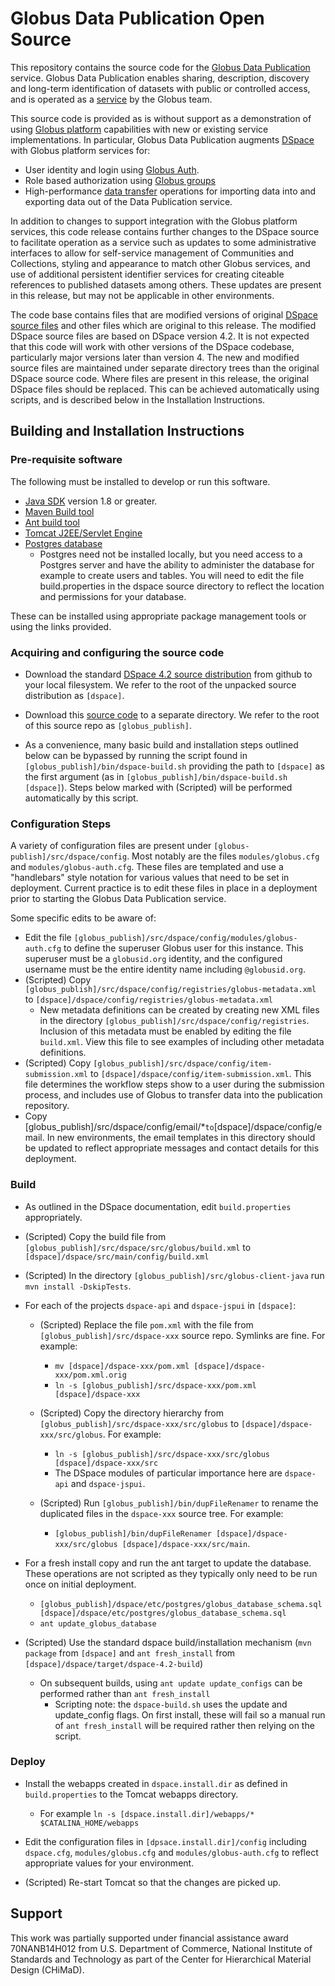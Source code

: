 Globus Data Publication Open Source
===================================

This repository contains the source code for the [Globus Data Publication](https://www.globus.org/data-publication) service. Globus Data Publication enables sharing, description, discovery and long-term identification of datasets with public or controlled access, and is operated as a [service](https://publish.globus.org) by the Globus team. 

This source code is provided as is without support as a demonstration of using [Globus platform](https://www.globus.org/platform) capabilities with new or existing service implementations. In particular, Globus Data Publication augments [DSpace](http://dspace.org) with Globus platform services for:

* User identity and login using [Globus Auth](https://docs.globus.org/api/auth).
* Role based authorization using [Globus groups](https://www.globus.org/groups)
* High-performance [data transfer](https://www.globus.org/file-transfer) operations for importing data into and exporting data out of the Data Publication service.

In addition to changes to support integration with the Globus platform services, this code release contains further changes to the DSpace source to facilitate operation as a service such as updates to some administrative interfaces to allow for self-service management of Communities and Collections, styling and appearance to match other Globus services, and use of additional persistent identifier services for creating citeable references to published datasets among others. These updates are present in this release, but may not be applicable in other environments.

The code base contains files that are modified versions of original [DSpace source files](https://github.com/DSpace/DSpace) and other files which are original to this release. The modified DSpace source files are based on DSpace version 4.2. It is not expected that this code will work with other versions of the DSpace codebase, particularly major versions later than version 4. The new and modified source files are maintained under separate directory trees than the original DSpace source code. Where files are present in this release, the original DSpace files should be replaced. This can be achieved automatically using scripts, and is described below in the Installation Instructions.



Building and  Installation Instructions
---------------------------------------

### Pre-requisite software

The following must be installed to develop or run this software.

* [Java SDK](http://www.oracle.com/technetwork/java/javase/downloads/index.html) version 1.8 or greater.
* [Maven Build tool](http://maven.apache.org/download.html)
* [Ant build tool](http://ant.apache.org/bindownload.cgi)
* [Tomcat J2EE/Servlet Engine](http://tomcat.apache.org/download-80.cgi)
* [Postgres database](http://www.postgresql.org/download/)
  - Postgres need not be installed locally, but you need access to a Postgres server and have the ability to administer the database for example to create users and tables. You will need to edit the file build.properties in the dspace source directory to reflect the location and permissions for your database.

These can be installed using appropriate package management tools or using the links provided.

### Acquiring and configuring the source code

* Download the standard [DSpace 4.2 source distribution](https://github.com/DSpace/DSpace/tree/dspace-4.2) from github to your local filesystem. We refer to the root of the unpacked source distribution as `[dspace]`.

* Download this [source code](https://github.com/globus/open_globus_data_publication) to a separate directory. We refer to the root of this source repo as `[globus_publish]`.

* As a convenience, many basic build and installation steps outlined below can be bypassed by running the script found in `[globus_publish]/bin/dspace-build.sh` providing the path to `[dspace]` as the first argument (as in `[globus_publish]/bin/dspace-build.sh [dspace]`). Steps below marked with (Scripted) will be performed automatically by this script.

### Configuration Steps

A variety of configuration files are present under `[globus-publish]/src/dspace/config`. Most notably are the files `modules/globus.cfg` and `modules/globus-auth.cfg`. These files are templated and use a "handlebars" style notation for various values that need to be set in deployment. Current practice is to edit these files in place in a deployment prior to starting the Globus Data Publication service.

Some specific edits to be aware of:

* Edit the file `[globus_publish]/src/dspace/config/modules/globus-auth.cfg` to define the superuser Globus user for this instance. This superuser must be a `globusid.org` identity, and the configured username must be the entire identity name including `@globusid.org`.
* (Scripted) Copy `[globus_publish]/src/dspace/config/registries/globus-metadata.xml` to `[dspace]/dspace/config/registries/globus-metadata.xml`
	- New metadata definitions can be created by creating new XML files in the directory `[globus_publish]/src/dspace/config/registries`. Inclusion of this metadata must be enabled by editing the file `build.xml`. View this file to see examples of including other metadata definitions.
* (Scripted) Copy `[globus_publish]/src/dspace/config/item-submission.xml` to `[dspace]/dspace/config/item-submission.xml`. This file determines the workflow steps show to a user during the submission process, and includes use of Globus to transfer data into the publication repository.
* Copy [globus_publish]/src/dspace/config/email/*` to `[dspace]/dspace/config/email. In new environments, the email templates in this directory should be updated to reflect appropriate messages and contact details for this deployment.

### Build

* As outlined in the DSpace documentation, edit `build.properties` appropriately.
* (Scripted) Copy the build file from `[globus_publish]/src/dspace/src/globus/build.xml` to `[dspace]/dspace/src/main/config/build.xml`
* (Scripted) In the directory `[globus_publish]/src/globus-client-java` run `mvn install -DskipTests`.

* For each of the projects `dspace-api` and `dspace-jspui` in `[dspace]`:

  - (Scripted) Replace the file `pom.xml` with the file from `[globus_publish]/src/dspace-xxx` source repo. Symlinks are fine. For example:
    + `mv [dspace]/dspace-xxx/pom.xml [dspace]/dspace-xxx/pom.xml.orig`
	+ `ln -s [globus_publish]/src/dspace-xxx/pom.xml [dspace]/dspace-xxx`

  - (Scripted) Copy the directory hierarchy from `[globus_publish]/src/dspace-xxx/src/globus` to `[dspace]/dspace-xxx/src/globus`. For example:
    + `ln -s [globus_publish]/src/dspace-xxx/src/globus [dspace]/dspace-xxx/src`
    + The DSpace modules of particular importance here are `dspace-api` and `dspace-jspui`.

  - (Scripted) Run `[globus_publish]/bin/dupFileRenamer` to rename the duplicated files in the `dspace-xxx` source tree. For example:
    + `[globus_publish]/bin/dupFileRenamer [dspace]/dspace-xxx/src/globus [dspace]/dspace-xxx/src/main`.

*  For a fresh install copy and run the ant target to update the database. These operations are not scripted as they typically only need to be run once on initial deployment.
    + `[globus_publish]/dspace/etc/postgres/globus_database_schema.sql [dspace]/dspace/etc/postgres/globus_database_schema.sql`
    + `ant update_globus_database`

* (Scripted) Use the standard dspace build/installation mechanism (`mvn package` from `[dspace]` and `ant fresh_install` from `[dspace]/dspace/target/dspace-4.2-build`)
	- On subsequent builds, using `ant update update_configs` can be performed rather than `ant fresh_install`
		+ Scripting note: the `dspace-build.sh` uses the update and update\_config flags. On first install, these will fail so a manual run of `ant fresh_install` will be required rather then relying on the script.

### Deploy

* Install the webapps created in `dspace.install.dir` as defined in `build.properties` to the Tomcat webapps directory.
	- For example `ln -s [dspace.install.dir]/webapps/* $CATALINA_HOME/webapps`

* Edit the configuration files in `[dpsace.install.dir]/config` including `dspace.cfg`, `modules/globus.cfg` and `modules/globus-auth.cfg` to reflect appropriate values for your environment.

* (Scripted) Re-start Tomcat so that the changes are picked up.

## Support
This work was partially supported under financial assistance award 70NANB14H012 from U.S. Department of Commerce, National Institute of Standards and Technology as part of the Center for Hierarchical Material Design (CHiMaD).
